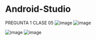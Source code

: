 # Android-Studio
PREGUNTA 1 CLASE 05
![image](https://github.com/user-attachments/assets/622a47c0-c526-4c46-9eb7-5fb83594ffe5)
![image](https://github.com/user-attachments/assets/b15bbeb7-7198-4e25-81f0-560bfc2b50f8)

![image](https://github.com/user-attachments/assets/b8e94812-9ef4-475f-a5d7-3cdd4c81fbf5)
![image](https://github.com/user-attachments/assets/bc3478b7-31a2-45b6-a257-94bb97c56d2f)
